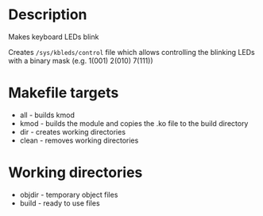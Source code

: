 # Description

Makes keyboard LEDs blink

Creates `/sys/kbleds/control` file which allows controlling the blinking LEDs with a binary mask (e.g. 1(001) 2(010) 7(111))

# Makefile targets

- all - builds kmod
- kmod - builds the module and copies the .ko file to the build directory
- dir - creates working directories
- clean - removes working directories

# Working directories

- objdir - temporary object files
- build - ready to use files
